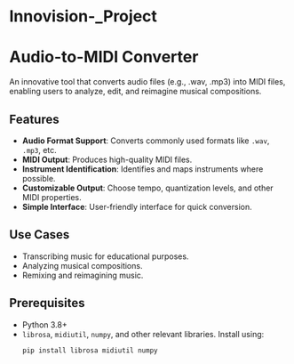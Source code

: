 # Innovision-_Project

# Audio-to-MIDI Converter

An innovative tool that converts audio files (e.g., .wav, .mp3) into MIDI files, enabling users to analyze, edit, and reimagine musical compositions. 

## Features  
- **Audio Format Support**: Converts commonly used formats like `.wav`, `.mp3`, etc. 
- **MIDI Output**: Produces high-quality MIDI files. 
- **Instrument Identification**: Identifies and maps instruments where possible. 
- **Customizable Output**: Choose tempo, quantization levels, and other MIDI properties. 
- **Simple Interface**: User-friendly interface for quick conversion. 

## Use Cases  
- Transcribing music for educational purposes. 
- Analyzing musical compositions. 
- Remixing and reimagining music. 

## Prerequisites  
- Python 3.8+ 
- `librosa`, `midiutil`, `numpy`, and other relevant libraries. Install using: 
  ```bash
  pip install librosa midiutil numpy
